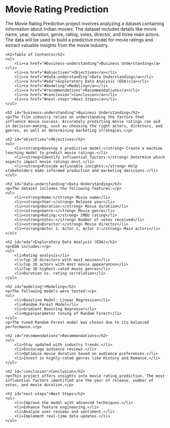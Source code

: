 <!DOCTYPE html>
<html lang="en">
<head>
    <meta charset="UTF-8">
    <meta name="viewport" content="width=device-width, initial-scale=1.0">
    <title>Movie Rating Prediction - README</title>
</head>
<body>
    <h1>Movie Rating Prediction</h1>
    <p>The Movie Rating Prediction project involves analyzing a dataset containing information about Indian movies. The dataset includes details like movie name, year, duration, genre, rating, votes, director, and three main actors. The data will be used to build a predictive model for movie ratings and extract valuable insights from the movie industry.</p>
    
    <h2>Table of Contents</h2>
    <ul>
        <li><a href="#business-understanding">Business Understanding</a></li>
        <li><a href="#objectives">Objectives</a></li>
        <li><a href="#data-understanding">Data Understanding</a></li>
        <li><a href="#eda">Exploratory Data Analysis (EDA)</a></li>
        <li><a href="#modeling">Modeling</a></li>
        <li><a href="#recommendations">Recommendations</a></li>
        <li><a href="#conclusion">Conclusion</a></li>
        <li><a href="#next-steps">Next Steps</a></li>
    </ul>

    <h2 id="business-understanding">Business Understanding</h2>
    <p>The film industry relies on understanding the factors that influence movie success. Accurately predicting movie ratings can aid in decision-making, such as choosing the right actors, directors, and genres, as well as determining marketing strategies.</p>

    <h2 id="objectives">Objectives</h2>
    <ul>
        <li><strong>Develop a predictive model:</strong> Create a machine learning model to predict movie ratings.</li>
        <li><strong>Identify influential factors:</strong> Determine which aspects impact movie ratings most.</li>
        <li><strong>Provide actionable insights:</strong> Help stakeholders make informed production and marketing decisions.</li>
    </ul>

    <h2 id="data-understanding">Data Understanding</h2>
    <p>The dataset includes the following features:</p>
    <ul>
        <li><strong>Name:</strong> Movie name</li>
        <li><strong>Year:</strong> Release year</li>
        <li><strong>Duration:</strong> Movie duration</li>
        <li><strong>Genre:</strong> Movie genre</li>
        <li><strong>Rating:</strong> IMDb rating</li>
        <li><strong>Votes:</strong> Number of votes received</li>
        <li><strong>Director:</strong> Movie director</li>
        <li><strong>Actor 1, Actor 2, Actor 3:</strong> Main actors</li>
    </ul>

    <h2 id="eda">Exploratory Data Analysis (EDA)</h2>
    <p>EDA includes:</p>
    <ul>
        <li>Rating analysis</li>
        <li>Top 10 directors with most movies</li>
        <li>Top 10 actors with most movie appearances</li>
        <li>Top 10 highest-rated movie genres</li>
        <li>Duration vs. rating correlation</li>
    </ul>

    <h2 id="modeling">Modeling</h2>
    <p>The following models were tested:</p>
    <ul>
        <li>Baseline Model: Linear Regression</li>
        <li>Random Forest Model</li>
        <li>Gradient Boosting Regressor</li>
        <li>Hyperparameter tuning of Random Forest</li>
    </ul>
    <p>The tuned Random Forest model was chosen due to its balanced performance.</p>

    <h2 id="recommendations">Recommendations</h2>
    <ul>
        <li>Stay updated with industry trends.</li>
        <li>Encourage audience reviews.</li>
        <li>Optimize movie duration based on audience preferences.</li>
        <li>Invest in highly-rated genres like History and Romance.</li>
    </ul>

    <h2 id="conclusion">Conclusion</h2>
    <p>This project offers insights into movie rating prediction. The most influential factors identified are the year of release, number of votes, and movie duration.</p>

    <h2 id="next-steps">Next Steps</h2>
    <ul>
        <li>Improve the model with advanced techniques.</li>
        <li>Enhance feature engineering.</li>
        <li>Analyze user reviews and sentiment.</li>
        <li>Implement real-time data updates.</li>
    </ul>
</body>
</html>
